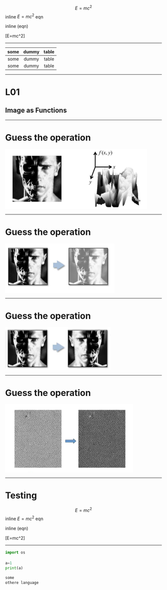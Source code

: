 
$$E=mc^2$$
 inline $E=mc^2$ eqn
 
 inline \(eqn\)
 
 \[E=mc^2\]

---


|some | dummy| table|
|:---:|:---:|:---:|
|some | dummy| table|
|some | dummy| table|


---
# L01 
## Image as Functions

---
# Guess the operation
![](img/L01/00.png)

---

# Guess the operation
![](img/L01/01.png)

---

# Guess the operation
![](img/L01/02.png)

---

# Guess the operation
![](img/L01/03.png)


---
# Testing

$$E=mc^2$$
 inline $E=mc^2$ eqn
 
 inline \(eqn\)
 
 \[E=mc^2\]

---

```python
import os

a=1
print(a)
```

``` 
some 
othere language
```


